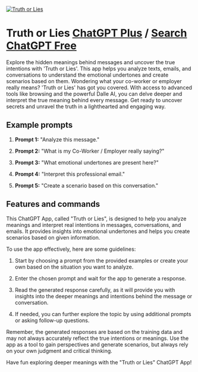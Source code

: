 
[![Truth or Lies](https://files.oaiusercontent.com/file-lRkbi446tKO3qAixOFGRibCL?se=2123-10-18T10%3A34%3A40Z&sp=r&sv=2021-08-06&sr=b&rscc=max-age%3D31536000%2C%20immutable&rscd=attachment%3B%20filename%3Defb574ff-c07d-45e1-8277-594497e135ab.png&sig=WlkeqasF21bM84MMTPxFbaI9d8R/y0FpiX2eC8IYwPU%3D)](https://chat.openai.com/g/g-rm7jyzB9e-truth-or-lies)

# Truth or Lies [ChatGPT Plus](https://chat.openai.com/g/g-rm7jyzB9e-truth-or-lies) / [Search ChatGPT Free](https://gptcall.net/index.html#/?search=Truth%20or%20Lies)

Explore the hidden meanings behind messages and uncover the true intentions with 'Truth or Lies'. This app helps you analyze texts, emails, and conversations to understand the emotional undertones and create scenarios based on them. Wondering what your co-worker or employer really means? 'Truth or Lies' has got you covered. With access to advanced tools like browsing and the powerful Dalle AI, you can delve deeper and interpret the true meaning behind every message. Get ready to uncover secrets and unravel the truth in a lighthearted and engaging way.

## Example prompts

1. **Prompt 1:** "Analyze this message."

2. **Prompt 2:** "What is my Co-Worker / Employer really saying?"

3. **Prompt 3:** "What emotional undertones are present here?"

4. **Prompt 4:** "Interpret this professional email."

5. **Prompt 5:** "Create a scenario based on this conversation."

## Features and commands

This ChatGPT App, called "Truth or Lies", is designed to help you analyze meanings and interpret real intentions in messages, conversations, and emails. It provides insights into emotional undertones and helps you create scenarios based on given information.

To use the app effectively, here are some guidelines:

1. Start by choosing a prompt from the provided examples or create your own based on the situation you want to analyze.

2. Enter the chosen prompt and wait for the app to generate a response.

3. Read the generated response carefully, as it will provide you with insights into the deeper meanings and intentions behind the message or conversation.

4. If needed, you can further explore the topic by using additional prompts or asking follow-up questions.

Remember, the generated responses are based on the training data and may not always accurately reflect the true intentions or meanings. Use the app as a tool to gain perspectives and generate scenarios, but always rely on your own judgment and critical thinking.

Have fun exploring deeper meanings with the "Truth or Lies" ChatGPT App!


